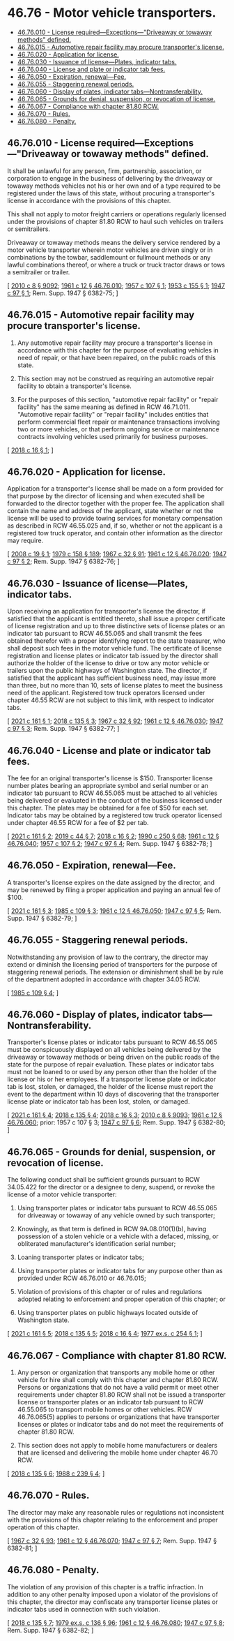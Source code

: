 # 46.76 - Motor vehicle transporters.
* [46.76.010 - License required—Exceptions—"Driveaway or towaway methods" defined.](#4676010---license-requiredexceptionsdriveaway-or-towaway-methods-defined)
* [46.76.015 - Automotive repair facility may procure transporter's license.](#4676015---automotive-repair-facility-may-procure-transporters-license)
* [46.76.020 - Application for license.](#4676020---application-for-license)
* [46.76.030 - Issuance of license—Plates, indicator tabs.](#4676030---issuance-of-licenseplates-indicator-tabs)
* [46.76.040 - License and plate or indicator tab fees.](#4676040---license-and-plate-or-indicator-tab-fees)
* [46.76.050 - Expiration, renewal—Fee.](#4676050---expiration-renewalfee)
* [46.76.055 - Staggering renewal periods.](#4676055---staggering-renewal-periods)
* [46.76.060 - Display of plates, indicator tabs—Nontransferability.](#4676060---display-of-plates-indicator-tabsnontransferability)
* [46.76.065 - Grounds for denial, suspension, or revocation of license.](#4676065---grounds-for-denial-suspension-or-revocation-of-license)
* [46.76.067 - Compliance with chapter  81.80 RCW.](#4676067---compliance-with-chapter--8180-rcw)
* [46.76.070 - Rules.](#4676070---rules)
* [46.76.080 - Penalty.](#4676080---penalty)
## 46.76.010 - License required—Exceptions—"Driveaway or towaway methods" defined.
It shall be unlawful for any person, firm, partnership, association, or corporation to engage in the business of delivering by the driveaway or towaway methods vehicles not his or her own and of a type required to be registered under the laws of this state, without procuring a transporter's license in accordance with the provisions of this chapter.

This shall not apply to motor freight carriers or operations regularly licensed under the provisions of chapter 81.80 RCW to haul such vehicles on trailers or semitrailers.

Driveaway or towaway methods means the delivery service rendered by a motor vehicle transporter wherein motor vehicles are driven singly or in combinations by the towbar, saddlemount or fullmount methods or any lawful combinations thereof, or where a truck or truck tractor draws or tows a semitrailer or trailer.

\[ [2010 c 8 § 9092](https://lawfilesext.leg.wa.gov/biennium/2009-10/Pdf/Bills/Session%20Laws/Senate/6239-S.SL.pdf?cite=2010%20c%208%20§%209092); [1961 c 12 § 46.76.010](https://leg.wa.gov/CodeReviser/documents/sessionlaw/1961c12.pdf?cite=1961%20c%2012%20§%2046.76.010); [1957 c 107 § 1](https://leg.wa.gov/CodeReviser/documents/sessionlaw/1957c107.pdf?cite=1957%20c%20107%20§%201); [1953 c 155 § 1](https://leg.wa.gov/CodeReviser/documents/sessionlaw/1953c155.pdf?cite=1953%20c%20155%20§%201); [1947 c 97 § 1](https://leg.wa.gov/CodeReviser/documents/sessionlaw/1947c97.pdf?cite=1947%20c%2097%20§%201); Rem. Supp. 1947 § 6382-75; \]

## 46.76.015 - Automotive repair facility may procure transporter's license.
1. Any automotive repair facility may procure a transporter's license in accordance with this chapter for the purpose of evaluating vehicles in need of repair, or that have been repaired, on the public roads of this state.

2. This section may not be construed as requiring an automotive repair facility to obtain a transporter's license.

3. For the purposes of this section, "automotive repair facility" or "repair facility" has the same meaning as defined in RCW 46.71.011. "Automotive repair facility" or "repair facility" includes entities that perform commercial fleet repair or maintenance transactions involving two or more vehicles, or that perform ongoing service or maintenance contracts involving vehicles used primarily for business purposes.

\[ [2018 c 16 § 1](https://lawfilesext.leg.wa.gov/biennium/2017-18/Pdf/Bills/Session%20Laws/House/1742.SL.pdf?cite=2018%20c%2016%20§%201); \]

## 46.76.020 - Application for license.
Application for a transporter's license shall be made on a form provided for that purpose by the director of licensing and when executed shall be forwarded to the director together with the proper fee. The application shall contain the name and address of the applicant, state whether or not the license will be used to provide towing services for monetary compensation as described in RCW 46.55.025 and, if so, whether or not the applicant is a registered tow truck operator, and contain other information as the director may require.

\[ [2008 c 19 § 1](https://lawfilesext.leg.wa.gov/biennium/2007-08/Pdf/Bills/Session%20Laws/House/1923.SL.pdf?cite=2008%20c%2019%20§%201); [1979 c 158 § 189](https://leg.wa.gov/CodeReviser/documents/sessionlaw/1979c158.pdf?cite=1979%20c%20158%20§%20189); [1967 c 32 § 91](https://leg.wa.gov/CodeReviser/documents/sessionlaw/1967c32.pdf?cite=1967%20c%2032%20§%2091); [1961 c 12 § 46.76.020](https://leg.wa.gov/CodeReviser/documents/sessionlaw/1961c12.pdf?cite=1961%20c%2012%20§%2046.76.020); [1947 c 97 § 2](https://leg.wa.gov/CodeReviser/documents/sessionlaw/1947c97.pdf?cite=1947%20c%2097%20§%202); Rem. Supp. 1947 § 6382-76; \]

## 46.76.030 - Issuance of license—Plates, indicator tabs.
Upon receiving an application for transporter's license the director, if satisfied that the applicant is entitled thereto, shall issue a proper certificate of license registration and up to three distinctive sets of license plates or an indicator tab pursuant to RCW 46.55.065 and shall transmit the fees obtained therefor with a proper identifying report to the state treasurer, who shall deposit such fees in the motor vehicle fund. The certificate of license registration and license plates or indicator tab issued by the director shall authorize the holder of the license to drive or tow any motor vehicle or trailers upon the public highways of Washington state. The director, if satisfied that the applicant has sufficient business need, may issue more than three, but no more than 10, sets of license plates to meet the business need of the applicant. Registered tow truck operators licensed under chapter 46.55 RCW are not subject to this limit, with respect to indicator tabs.

\[ [2021 c 161 § 1](https://lawfilesext.leg.wa.gov/biennium/2021-22/Pdf/Bills/Session%20Laws/House/1269-S.SL.pdf?cite=2021%20c%20161%20§%201); [2018 c 135 § 3](https://lawfilesext.leg.wa.gov/biennium/2017-18/Pdf/Bills/Session%20Laws/House/2612-S.SL.pdf?cite=2018%20c%20135%20§%203); [1967 c 32 § 92](https://leg.wa.gov/CodeReviser/documents/sessionlaw/1967c32.pdf?cite=1967%20c%2032%20§%2092); [1961 c 12 § 46.76.030](https://leg.wa.gov/CodeReviser/documents/sessionlaw/1961c12.pdf?cite=1961%20c%2012%20§%2046.76.030); [1947 c 97 § 3](https://leg.wa.gov/CodeReviser/documents/sessionlaw/1947c97.pdf?cite=1947%20c%2097%20§%203); Rem. Supp. 1947 § 6382-77; \]

## 46.76.040 - License and plate or indicator tab fees.
The fee for an original transporter's license is $150. Transporter license number plates bearing an appropriate symbol and serial number or an indicator tab pursuant to RCW 46.55.065 must be attached to all vehicles being delivered or evaluated in the conduct of the business licensed under this chapter. The plates may be obtained for a fee of $50 for each set. Indicator tabs may be obtained by a registered tow truck operator licensed under chapter 46.55 RCW for a fee of $2 per tab.

\[ [2021 c 161 § 2](https://lawfilesext.leg.wa.gov/biennium/2021-22/Pdf/Bills/Session%20Laws/House/1269-S.SL.pdf?cite=2021%20c%20161%20§%202); [2019 c 44 § 7](https://lawfilesext.leg.wa.gov/biennium/2019-20/Pdf/Bills/Session%20Laws/Senate/5230.SL.pdf?cite=2019%20c%2044%20§%207); [2018 c 16 § 2](https://lawfilesext.leg.wa.gov/biennium/2017-18/Pdf/Bills/Session%20Laws/House/1742.SL.pdf?cite=2018%20c%2016%20§%202); [1990 c 250 § 68](https://leg.wa.gov/CodeReviser/documents/sessionlaw/1990c250.pdf?cite=1990%20c%20250%20§%2068); [1961 c 12 § 46.76.040](https://leg.wa.gov/CodeReviser/documents/sessionlaw/1961c12.pdf?cite=1961%20c%2012%20§%2046.76.040); [1957 c 107 § 2](https://leg.wa.gov/CodeReviser/documents/sessionlaw/1957c107.pdf?cite=1957%20c%20107%20§%202); [1947 c 97 § 4](https://leg.wa.gov/CodeReviser/documents/sessionlaw/1947c97.pdf?cite=1947%20c%2097%20§%204); Rem. Supp. 1947 § 6382-78; \]

## 46.76.050 - Expiration, renewal—Fee.
A transporter's license expires on the date assigned by the director, and may be renewed by filing a proper application and paying an annual fee of $100.

\[ [2021 c 161 § 3](https://lawfilesext.leg.wa.gov/biennium/2021-22/Pdf/Bills/Session%20Laws/House/1269-S.SL.pdf?cite=2021%20c%20161%20§%203); [1985 c 109 § 3](https://leg.wa.gov/CodeReviser/documents/sessionlaw/1985c109.pdf?cite=1985%20c%20109%20§%203); [1961 c 12 § 46.76.050](https://leg.wa.gov/CodeReviser/documents/sessionlaw/1961c12.pdf?cite=1961%20c%2012%20§%2046.76.050); [1947 c 97 § 5](https://leg.wa.gov/CodeReviser/documents/sessionlaw/1947c97.pdf?cite=1947%20c%2097%20§%205); Rem. Supp. 1947 § 6382-79; \]

## 46.76.055 - Staggering renewal periods.
Notwithstanding any provision of law to the contrary, the director may extend or diminish the licensing period of transporters for the purpose of staggering renewal periods. The extension or diminishment shall be by rule of the department adopted in accordance with chapter 34.05 RCW.

\[ [1985 c 109 § 4](https://leg.wa.gov/CodeReviser/documents/sessionlaw/1985c109.pdf?cite=1985%20c%20109%20§%204); \]

## 46.76.060 - Display of plates, indicator tabs—Nontransferability.
Transporter's license plates or indicator tabs pursuant to RCW 46.55.065 must be conspicuously displayed on all vehicles being delivered by the driveaway or towaway methods or being driven on the public roads of the state for the purpose of repair evaluation. These plates or indicator tabs must not be loaned to or used by any person other than the holder of the license or his or her employees. If a transporter license plate or indicator tab is lost, stolen, or damaged, the holder of the license must report the event to the department within 10 days of discovering that the transporter license plate or indicator tab has been lost, stolen, or damaged.

\[ [2021 c 161 § 4](https://lawfilesext.leg.wa.gov/biennium/2021-22/Pdf/Bills/Session%20Laws/House/1269-S.SL.pdf?cite=2021%20c%20161%20§%204); [2018 c 135 § 4](https://lawfilesext.leg.wa.gov/biennium/2017-18/Pdf/Bills/Session%20Laws/House/2612-S.SL.pdf?cite=2018%20c%20135%20§%204); [2018 c 16 § 3](https://lawfilesext.leg.wa.gov/biennium/2017-18/Pdf/Bills/Session%20Laws/House/1742.SL.pdf?cite=2018%20c%2016%20§%203); [2010 c 8 § 9093](https://lawfilesext.leg.wa.gov/biennium/2009-10/Pdf/Bills/Session%20Laws/Senate/6239-S.SL.pdf?cite=2010%20c%208%20§%209093); [1961 c 12 § 46.76.060](https://leg.wa.gov/CodeReviser/documents/sessionlaw/1961c12.pdf?cite=1961%20c%2012%20§%2046.76.060); prior:  1957 c 107 § 3; [1947 c 97 § 6](https://leg.wa.gov/CodeReviser/documents/sessionlaw/1947c97.pdf?cite=1947%20c%2097%20§%206); Rem. Supp. 1947 § 6382-80; \]

## 46.76.065 - Grounds for denial, suspension, or revocation of license.
The following conduct shall be sufficient grounds pursuant to RCW 34.05.422 for the director or a designee to deny, suspend, or revoke the license of a motor vehicle transporter:

1. Using transporter plates or indicator tabs pursuant to RCW 46.55.065 for driveaway or towaway of any vehicle owned by such transporter;

2. Knowingly, as that term is defined in RCW 9A.08.010(1)(b), having possession of a stolen vehicle or a vehicle with a defaced, missing, or obliterated manufacturer's identification serial number;

3. Loaning transporter plates or indicator tabs;

4. Using transporter plates or indicator tabs for any purpose other than as provided under RCW 46.76.010 or 46.76.015;

5. Violation of provisions of this chapter or of rules and regulations adopted relating to enforcement and proper operation of this chapter; or

6. Using transporter plates on public highways located outside of Washington state.

\[ [2021 c 161 § 5](https://lawfilesext.leg.wa.gov/biennium/2021-22/Pdf/Bills/Session%20Laws/House/1269-S.SL.pdf?cite=2021%20c%20161%20§%205); [2018 c 135 § 5](https://lawfilesext.leg.wa.gov/biennium/2017-18/Pdf/Bills/Session%20Laws/House/2612-S.SL.pdf?cite=2018%20c%20135%20§%205); [2018 c 16 § 4](https://lawfilesext.leg.wa.gov/biennium/2017-18/Pdf/Bills/Session%20Laws/House/1742.SL.pdf?cite=2018%20c%2016%20§%204); [1977 ex.s. c 254 § 1](https://leg.wa.gov/CodeReviser/documents/sessionlaw/1977ex1c254.pdf?cite=1977%20ex.s.%20c%20254%20§%201); \]

## 46.76.067 - Compliance with chapter  81.80 RCW.
1. Any person or organization that transports any mobile home or other vehicle for hire shall comply with this chapter and chapter 81.80 RCW. Persons or organizations that do not have a valid permit or meet other requirements under chapter 81.80 RCW shall not be issued a transporter license or transporter plates or an indicator tab pursuant to RCW 46.55.065 to transport mobile homes or other vehicles. RCW 46.76.065(5) applies to persons or organizations that have transporter licenses or plates or indicator tabs and do not meet the requirements of chapter 81.80 RCW.

2. This section does not apply to mobile home manufacturers or dealers that are licensed and delivering the mobile home under chapter 46.70 RCW.

\[ [2018 c 135 § 6](https://lawfilesext.leg.wa.gov/biennium/2017-18/Pdf/Bills/Session%20Laws/House/2612-S.SL.pdf?cite=2018%20c%20135%20§%206); [1988 c 239 § 4](https://leg.wa.gov/CodeReviser/documents/sessionlaw/1988c239.pdf?cite=1988%20c%20239%20§%204); \]

## 46.76.070 - Rules.
The director may make any reasonable rules or regulations not inconsistent with the provisions of this chapter relating to the enforcement and proper operation of this chapter.

\[ [1967 c 32 § 93](https://leg.wa.gov/CodeReviser/documents/sessionlaw/1967c32.pdf?cite=1967%20c%2032%20§%2093); [1961 c 12 § 46.76.070](https://leg.wa.gov/CodeReviser/documents/sessionlaw/1961c12.pdf?cite=1961%20c%2012%20§%2046.76.070); [1947 c 97 § 7](https://leg.wa.gov/CodeReviser/documents/sessionlaw/1947c97.pdf?cite=1947%20c%2097%20§%207); Rem. Supp. 1947 § 6382-81; \]

## 46.76.080 - Penalty.
The violation of any provision of this chapter is a traffic infraction. In addition to any other penalty imposed upon a violator of the provisions of this chapter, the director may confiscate any transporter license plates or indicator tabs used in connection with such violation.

\[ [2018 c 135 § 7](https://lawfilesext.leg.wa.gov/biennium/2017-18/Pdf/Bills/Session%20Laws/House/2612-S.SL.pdf?cite=2018%20c%20135%20§%207); [1979 ex.s. c 136 § 96](https://leg.wa.gov/CodeReviser/documents/sessionlaw/1979ex1c136.pdf?cite=1979%20ex.s.%20c%20136%20§%2096); [1961 c 12 § 46.76.080](https://leg.wa.gov/CodeReviser/documents/sessionlaw/1961c12.pdf?cite=1961%20c%2012%20§%2046.76.080); [1947 c 97 § 8](https://leg.wa.gov/CodeReviser/documents/sessionlaw/1947c97.pdf?cite=1947%20c%2097%20§%208); Rem. Supp. 1947 § 6382-82; \]

